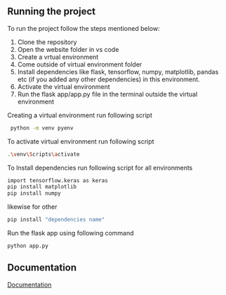 ## Running the project

To run the project follow the steps mentioned below:
1. Clone the repository
2. Open the website folder in vs code
3. Create a vrtual environment
4. Come outside of virtual environment folder
5. Install dependencies like flask, tensorflow, numpy, matplotlib, pandas etc (if you added any other dependencies) in this environment.
6. Activate the virtual environment
7. Run the flask app/app.py file in the terminal outside the virtual environment



Creating a virtual environment run following script
```bash
 python -m venv pyenv
```

To activate virtual environment run following script
```bash
.\venv\Scripts\activate
```

To Install dependencies run following script for all environments
```bash
import tensorflow.keras as keras
pip install matplotlib
pip install numpy
```

likewise for other
```bash
pip install "dependencies name"
```

Run the flask app using following command
```bash
python app.py
```


## Documentation

[Documentation](https://linktodocumentation)

